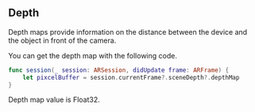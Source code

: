 ## Depth

Depth maps provide information on the distance between the device and the object in front of the camera.

You can get the depth map with the following code.

```swift
func session(_ session: ARSession, didUpdate frame: ARFrame) {
    let pixcelBuffer = session.currentFrame?.sceneDepth?.depthMap
}
```

Depth map value is Float32.
